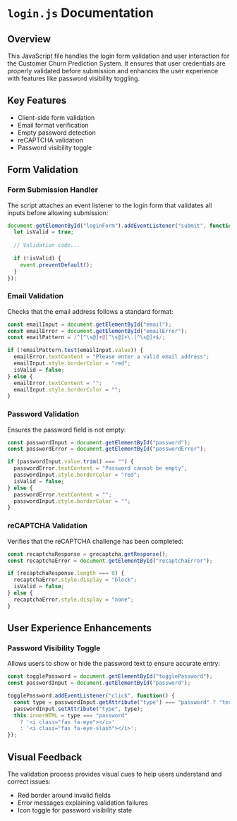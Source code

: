 # `login.js` Documentation

## Overview
This JavaScript file handles the login form validation and user interaction for the Customer Churn Prediction System. It ensures that user credentials are properly validated before submission and enhances the user experience with features like password visibility toggling.

## Key Features
- Client-side form validation
- Email format verification
- Empty password detection
- reCAPTCHA validation
- Password visibility toggle

## Form Validation

### Form Submission Handler
The script attaches an event listener to the login form that validates all inputs before allowing submission:

```javascript
document.getElementById("loginForm").addEventListener("submit", function(event) {
  let isValid = true;
  
  // Validation code...
  
  if (!isValid) {
    event.preventDefault();
  }
});
```

### Email Validation
Checks that the email address follows a standard format:

```javascript
const emailInput = document.getElementById("email");
const emailError = document.getElementById("emailError");
const emailPattern = /^[^\s@]+@[^\s@]+\.[^\s@]+$/;

if (!emailPattern.test(emailInput.value)) {
  emailError.textContent = "Please enter a valid email address";
  emailInput.style.borderColor = "red";
  isValid = false;
} else {
  emailError.textContent = "";
  emailInput.style.borderColor = "";
}
```

### Password Validation
Ensures the password field is not empty:

```javascript
const passwordInput = document.getElementById("password");
const passwordError = document.getElementById("passwordError");

if (passwordInput.value.trim() === "") {
  passwordError.textContent = "Password cannot be empty";
  passwordInput.style.borderColor = "red";
  isValid = false;
} else {
  passwordError.textContent = "";
  passwordInput.style.borderColor = "";
}
```

### reCAPTCHA Validation
Verifies that the reCAPTCHA challenge has been completed:

```javascript
const recaptchaResponse = grecaptcha.getResponse();
const recaptchaError = document.getElementById("recaptchaError");

if (recaptchaResponse.length === 0) {
  recaptchaError.style.display = "block";
  isValid = false;
} else {
  recaptchaError.style.display = "none";
}
```

## User Experience Enhancements

### Password Visibility Toggle
Allows users to show or hide the password text to ensure accurate entry:

```javascript
const togglePassword = document.getElementById("togglePassword");
const passwordInput = document.getElementById("password");

togglePassword.addEventListener("click", function() {
  const type = passwordInput.getAttribute("type") === "password" ? "text" : "password";
  passwordInput.setAttribute("type", type);
  this.innerHTML = type === "password" 
    ? '<i class="fas fa-eye"></i>' 
    : '<i class="fas fa-eye-slash"></i>';
});
```

## Visual Feedback
The validation process provides visual cues to help users understand and correct issues:

- Red border around invalid fields
- Error messages explaining validation failures
- Icon toggle for password visibility state